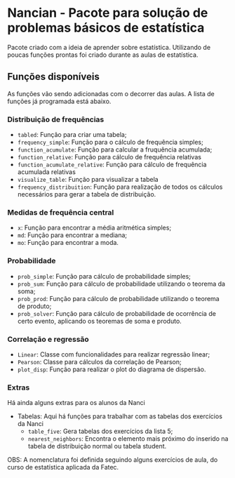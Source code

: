 # Nancian - Pacote para solução de problemas básicos de estatística

Pacote criado com a ideia de aprender sobre estatística. Utilizando de poucas funções prontas foi criado durante as aulas de estatística.

## Funções disponíveis

As funções vão sendo adicionadas com o decorrer das aulas. A lista de funções já programada está abaixo.

### Distribuição de frequências

- <code>tabled</code>: Função para criar uma tabela;
- <code>frequency_simple</code>: Função para o cálculo de frequência simples; 
- <code>function_acumulate</code>: Função para calcular a fruquência acumulada;
- <code>function_relative</code>: Função para cálculo de frequência relativas 
- <code>function_acumulate_relative</code>: Função para cálculo de frequência acumulada relativas
- <code>visualize_table</code>: Função para visualizar a tabela 
- <code>frequency_distribuition</code>: Função para realização de todos os cálculos necessários para gerar a tabela de distribuição. 

### Medidas de frequência central
- <code>x</code>: Função para encontrar a média aritmética simples; 
- <code>md</code>: Função para encontrar a mediana; 
- <code>mo</code>: Função para encontrar a moda. 

### Probabilidade

- <code>prob_simple</code>: Função para cálculo de probabilidade simples;
- <code>prob_sum</code>: Função para cálculo de probabilidade utilizando o teorema da soma;
- <code>prob_prod</code>: Função para cálculo de probabilidade utilizando o teorema de produto;
- <code>prob_solver</code>: Função para cálculo de probabilidade de ocorrência de certo evento, aplicando os teoremas de soma e produto.

### Correlação e regressão

- <code>Linear</code>: Classe com funcionalidades para realizar regressão linear;
- <code>Pearson</code>: Classe para cálculos da correlação de Pearson;
- <code>plot_disp</code>: Função para realizar o plot do diagrama de dispersão.

### Extras

Há ainda alguns extras para os alunos da Nanci

- Tabelas: Aqui há funções para trabalhar com as tabelas dos exercícios da Nanci
	- <code>table_five</code>: Gera tabelas dos exercícios da lista 5;
	- <code>nearest_neighbors</code>: Encontra o elemento mais próximo do inserido na tabela de distribuição normal ou tabela student.

OBS: A nomenclatura foi definida seguindo alguns exercícios de aula, do curso de estatística aplicada da Fatec.
